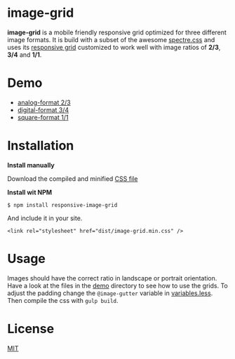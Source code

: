# image-grid

**image-grid** is a mobile friendly responsive grid optimized for three different image formats. It is build with a subset of the awesome [spectre.css](https://github.com/picturepan2/spectre) and uses its [responsive grid](http://picturepan2.github.io/spectre/#responsive) customized to work well with image ratios of **2/3**, **3/4** and **1/1**.  

# Demo

* [analog-format 2/3](https://fgrimme.github.io/demo/analog.html)
* [digital-format 3/4](https://fgrimme.github.io/demo/digital.html)
* [square-format 1/1](https://fgrimme.github.io/demo/square.html)

# Installation

**Install manually**

Download the compiled and minified [CSS file](https://github.com/fgrimme/image-grid/blob/master/dist/image-grid.min.css)

**Install wit NPM**

`$ npm install responsive-image-grid`

And include it in your site.

`<link rel="stylesheet" href="dist/image-grid.min.css" />`

# Usage

Images should have the correct ratio in landscape or portrait orientation. Have a look at the files in the [demo](https://github.com/fgrimme/image-grid/blob/master/demo/) directory to see how to use the grids. To adjust the padding change the `@image-gutter` variable in [variables.less](https://github.com/fgrimme/image-grid/blob/master/src/variables.less). Then compile the css with `gulp build`.


# License
[MIT](https://github.com/fgrimme/image-grid/blob/master/LICENSE)
